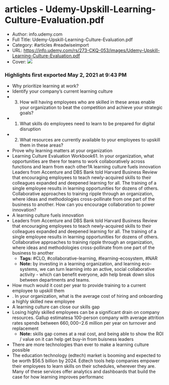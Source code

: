# articles - Udemy-Upskill-Learning-Culture-Evaluation.pdf

- Author: info.udemy.com
- Full Title: Udemy-Upskill-Learning-Culture-Evaluation.pdf
- Category: #articles #readwiseimport
- URL: https://info.udemy.com/rs/273-CKQ-053/images/Udemy-Upskill-Learning-Culture-Evaluation.pdf
- Cover: ![](https://readwise-assets.s3.amazonaws.com/static/images/article4.6bc1851654a0.png)

### Highlights first exported May 2, 2021 at 9:43 PM

- Why prioritize learning at work?
- Identify your company’s current learning culture
- 3. How will having employees who are skilled in these areas enable your organization to beat the competition and achieve your strategic goals?
- 1. What skills do employees need to learn to be prepared for digital disruption
- 2. What resources are currently available to your employees to upskill them in these areas?
- Prove why learning matters at your organization
- Learning Culture Evaluation Workbook61. In your organization, what opportunities are there for teams to work collaboratively across functions and learn from each other?A learning culture fuels innovation Leaders from Accenture and DBS Bank told Harvard Business Review that encouraging employees to teach newly-acquired skills to their colleagues expanded and deepened learning for all. The training of a single employee results in learning opportunities for dozens of others. Collaborative approaches to training ripple through an organization, where ideas and methodologies cross-pollinate from one part of the business to another. How can you encourage collaboration to power innovation?
- A learning culture fuels innovation
- Leaders from Accenture and DBS Bank told Harvard Business Review that encouraging employees to teach newly-acquired skills to their colleagues expanded and deepened learning for all. The training of a single employee results in learning opportunities for dozens of others. Collaborative approaches to training ripple through an organization, where ideas and methodologies cross-pollinate from one part of the business to another
    - **Tags:** #CLO, #collaborative-learning, #learning-ecosystem, #NAR
    - **Note:** by investing in a learning organization, and learning eco-systems, we can turn learning into an active, social collaborative activity - which can benefit everyone, adn help break down silos between departments and teams.
- How much would it cost per year to provide training to a current employee to upskill them
- . In your organization, what is the average cost of hiring and onboarding a highly skilled new employee
- A learning culture can close our skills gap
- Losing highly skilled employees can be a significant drain on company resources. Gallup estimatesa 100-person company with average attrition rates spends between $660,000-$2.6 million per year on turnover and replacement
    - **Note:** skills gap comes at a real cost, and being able to show the ROI / value on it can help get buy-in from buisness leaders
- There are more technologies than ever to make a learning culture possible
- The education technology (edtech) market is booming and expected to be worth $56.5 billion by 2024. Edtech tools help companies empower their employees to learn skills on their schedules, wherever they are. Many of these services offer analytics and dashboards that build the case for how learning improves performanc

